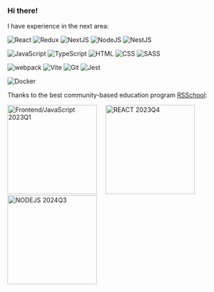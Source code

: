 ### Hi there! 

I have experience in the next area:

![React](https://github.com/surface74/surface74/assets/52540855/dd82d372-54d5-4b23-81b3-795c7e9fb0fd)
![Redux](https://github.com/surface74/surface74/assets/52540855/8b7a4f83-751e-4dbc-9a45-04029bb0b1da)
![NextJS](https://github.com/surface74/surface74/assets/52540855/d3981a20-81ba-46d0-8f4d-7e8b55eccaf0)
![NodeJS](https://github.com/surface74/surface74/assets/52540855/42348453-8254-4abd-969e-576b28b16d1e)
![NestJS](https://github.com/user-attachments/assets/c2c20bad-2734-427e-8221-4b046a110431)


![JavaScript](https://github.com/surface74/surface74/assets/52540855/36480bf3-8594-4fc4-955b-fdd13a4b34c1)
![TypeScript](https://github.com/surface74/surface74/assets/52540855/6da181cb-5b53-4832-97aa-f86f3574257e)
![HTML](https://github.com/surface74/surface74/assets/52540855/976c40ef-7cf0-44b9-8592-99f8eb4f7baf)
![CSS](https://github.com/surface74/surface74/assets/52540855/00f59587-473f-4f1f-8a53-4048658f829f)
![SASS](https://github.com/surface74/surface74/assets/52540855/1dae1981-ce63-4eaf-a0f2-635de6fb87d2)

![webpack](https://github.com/surface74/surface74/assets/52540855/3f27201d-f3eb-47d2-93a0-309239a0d727)
![Vite](https://github.com/surface74/surface74/assets/52540855/03b56d0c-143f-4dd0-ac75-df332a1a482d)
![Git](https://github.com/surface74/surface74/assets/52540855/f2418aa4-b0ad-489b-b6ec-c8d322cdb453)
![Jest](https://github.com/surface74/surface74/assets/52540855/130036c4-ff30-471a-888c-a453dbf9c053)

![Docker](https://github.com/user-attachments/assets/87344c6f-b15f-444d-9dd0-40208c57e88d)

Thanks to the best community-based education program [RSSchool](https://rs.school/):

<img src="https://github.com/surface74/surface74/assets/52540855/10fa7498-071e-4f3c-9cf6-e7cc348f967c" width="200px" alt="Frontend/JavaScript 2023Q1"/>
<span>&nbsp;&nbsp;&nbsp;</span>
<img src ="https://github.com/surface74/surface74/assets/52540855/d71b3646-2f67-4d20-805e-c55ec6c93d4f" width="200px" alt="REACT 2023Q4"/>
<span>&nbsp;&nbsp;&nbsp;</span>
<img src="https://github.com/user-attachments/assets/4016f3d3-7313-4523-b071-cbec4be5ebc5" width="200px" alt="NODEJS 2024Q3"/>




